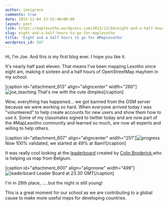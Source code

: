 ```yaml
---
author: joejgrace
comments: true
date: 2015-12-04 23:52:40+00:00
layout: post
link: https://maplesotho.wordpress.com/2015/12/04/eight-and-a-half-hours-to-go-for-maplesotho/
slug: eight-and-a-half-hours-to-go-for-maplesotho
title: 'Eight and a half hours to go for #MapLesotho'
wordpress_id: 587
---
```


Hi, I'm Joe. And this is my first blog ever. I hope you like it.

It's nearly half past eleven. That means I've been mapping Lesotho since eight am, making it sixteen and a half hours of OpenStreetMap mayhem in my school.

[caption id="attachment_613" align="aligncenter" width="260"]![joe_teaching](https://maplesotho.files.wordpress.com/2015/12/joe_teaching.jpg) That's me with the cute dimples[/caption]

Wow, everything has happened... we got banned from the OSM server because we were working so hard. When everyone arrived today I was "volunteered" to help create accounts for new users and show them how to use it. Some of my classmates signed to twitter today and are now part of the #MapLesotho community and learned so much, are now all experts and willing to help others.

[caption id="attachment_607" align="aligncenter" width="251"]![progress](https://maplesotho.files.wordpress.com/2015/12/progress.jpg) Now 100% validated, we started at 49% at 8am!![/caption]

It was really cool looking at the [leaderboard](http://maplesotho.cbroderick.me/) created by [Colin Broderick ](https://twitter.com/rusty1052)who is helping us map from Belgium.

[caption id="attachment_600" align="alignnone" width="499"]![leaderboard](https://maplesotho.files.wordpress.com/2015/12/leaderboard.jpg) Leader Board at 23.30 GMT[/caption]

I'm in 28th place, .....but the night is still young!

This is a great moment for our school as we are contributing to a global cause to make more useful maps for developing countries.


